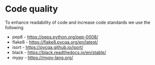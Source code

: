 # Code quality

To enhance readability of code and increase code standards we use the following

- pep8 - <https://peps.python.org/pep-0008/>
- flake8 - <https://flake8.pycqa.org/en/latest/>
- isort - <https://pycqa.github.io/isort/>
- black - <https://black.readthedocs.io/en/stable/>
- mypy - <https://mypy-lang.org/>
